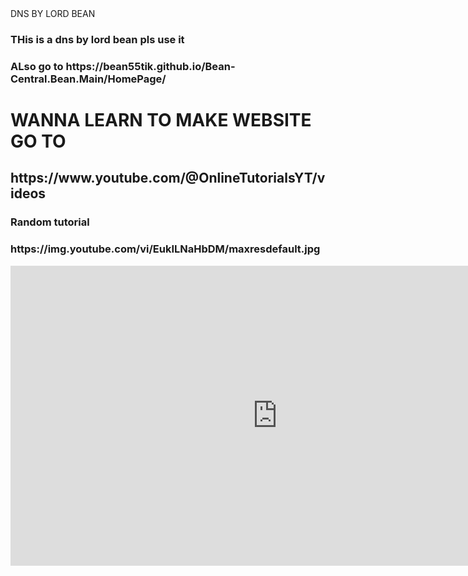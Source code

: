 <html>
  <head style="font-size: 10vh;">DNS BY LORD BEAN</head>
  <body>
    <h3>THis is a dns by lord bean pls use it</h3>
    <h3>ALso go to https://bean55tik.github.io/Bean-Central.Bean.Main/HomePage/</h3>
    <h1>WANNA LEARN TO MAKE WEBSITE GO TO</h1>
    <h2>https://www.youtube.com/@OnlineTutorialsYT/videos</h2>
    <h3>Random tutorial</h3>
    <h3>https://img.youtube.com/vi/EukILNaHbDM/maxresdefault.jpg</h3>
    <iframe width="853" height="480" src="https://www.youtube.com/embed/EukILNaHbDM" title="Magic Navigation Menu Indicator using Html CSS &amp; Javascript" frameborder="0" allow="accelerometer; autoplay; clipboard-write; encrypted-media; gyroscope; picture-in-picture; web-share" allowfullscreen></iframe>
  </body>
</html>
